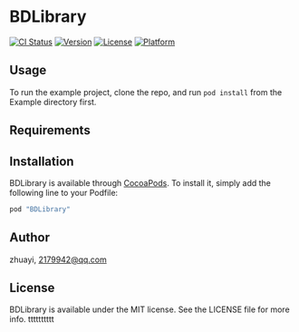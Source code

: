 # BDLibrary

[![CI Status](http://img.shields.io/travis/zhuayi/BDLibrary.svg?style=flat)](https://travis-ci.org/zhuayi/BDLibrary)
[![Version](https://img.shields.io/cocoapods/v/BDLibrary.svg?style=flat)](http://cocoapods.org/pods/BDLibrary)
[![License](https://img.shields.io/cocoapods/l/BDLibrary.svg?style=flat)](http://cocoapods.org/pods/BDLibrary)
[![Platform](https://img.shields.io/cocoapods/p/BDLibrary.svg?style=flat)](http://cocoapods.org/pods/BDLibrary)

## Usage

To run the example project, clone the repo, and run `pod install` from the Example directory first.

## Requirements

## Installation

BDLibrary is available through [CocoaPods](http://cocoapods.org). To install
it, simply add the following line to your Podfile:

```ruby
pod "BDLibrary"
```

## Author

zhuayi, 2179942@qq.com

## License

BDLibrary is available under the MIT license. See the LICENSE file for more info.
tttttttttt
